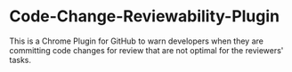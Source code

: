 # Code-Change-Reviewability-Plugin
This is a Chrome Plugin for GitHub to warn developers when they are committing code changes for review that are not optimal for the reviewers' tasks.
